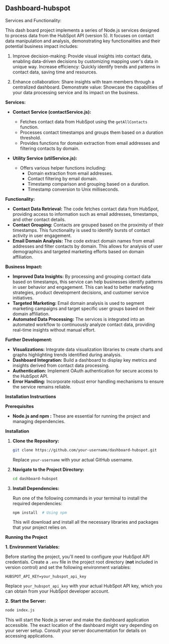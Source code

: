 ## Dashboard-hubspot

Services and Functionality:

This dash board project implements a series of Node.js services designed to process data from the HubSpot API (version 5). It focuses on contact data manipulation and analysis, demonstrating key functionalities and their potential business impact includes:

1. Improve decision-making: Provide visual insights into contact data, enabling data-driven decisions by customizing mapping user's data in unique way.
Increase efficiency: Quickly identify trends and patterns in contact data, saving time and resources.

2. Enhance collaboration: Share insights with team members through a centralized dashboard.
Demonstrate value: Showcase the capabilities of your data processing service and its impact on the business.

**Services:**

* **Contact Service (contactService.js):**
  - Fetches contact data from HubSpot using the `getAllContacts` function.
  - Processes contact timestamps and groups them based on a duration threshold.
  - Provides functions for domain extraction from email addresses and filtering contacts by domain.

* **Utility Service (utilService.js):**
  - Offers various helper functions including:
      - Domain extraction from email addresses.
      - Contact filtering by email domain.
      - Timestamp comparison and grouping based on a duration.
      - Timestamp conversion to Unix milliseconds.

**Functionality:**

* **Contact Data Retrieval:** The code fetches contact data from HubSpot, providing access to information such as email addresses, timestamps, and other contact details.
* **Contact Grouping:** Contacts are grouped based on the proximity of their timestamps. This functionality is used to identify bursts of contact activity in user engagement.
* **Email Domain Analysis:** The code extract domain names from email addresses and filter contacts by domain. This allows for analysis of user demographics and targeted marketing efforts based on domain affiliation.

**Business Impact:**

* **Improved Data Insights:** By processing and grouping contact data based on timestamps, this service can help businesses identify patterns in user behavior and engagement. This can lead to better marketing strategies, product development decisions, and customer service initiatives.
* **Targeted Marketing:** Email domain analysis is used to segment marketing campaigns and target specific user groups based on their domain affiliation. 
* **Automated Data Processing:** The services is integrated into an automated workflow to continuously analyze contact data, providing real-time insights without manual effort.

**Further Development:**

* **Visualizations:** Integrate data visualization libraries to create charts and graphs highlighting trends identified during analysis.
* **Dashboard Integration:** Build a dashboard to display key metrics and insights derived from contact data processing.
* **Authentication:** Implement OAuth authentication for secure access to the HubSpot API.
* **Error Handling:** Incorporate robust error handling mechanisms to ensure the service remains reliable.


**Installation Instructions**

**Prerequisites**

- **Node.js and npm :** These are essential for running the project and managing dependencies. 

**Installation**

1. **Clone the Repository:**

   ```bash
   git clone https://github.com/your-username/dashboard-hubspot.git
   ```

   Replace `your-username` with your actual GitHub username.

2. **Navigate to the Project Directory:**

   ```bash
   cd dashboard-hubspot
   ```

3. **Install Dependencies:**

   Run one of the following commands in your terminal to install the required dependencies:

   ```bash
   npm install  # Using npm
   ```

   This will download and install all the necessary libraries and packages that your project relies on.

**Running the Project**

**1. Environment Variables:**

   Before starting the project, you'll need to configure your HubSpot API credentials. Create a `.env` file in the project root directory (**not** included in version control) and set the following environment variables:

   ```
   HUBSPOT_API_KEY=your_hubspot_api_key
   ```

   Replace `your_hubspot_api_key` with your actual HubSpot API key, which you can obtain from your HubSpot developer account.

**2. Start the Server:**

   ```bash
   node index.js  
   ```

   This will start the Node.js server and make the dashboard application accessible. The exact location of the dashboard might vary depending on your server setup. Consult your server documentation for details on accessing applications.
